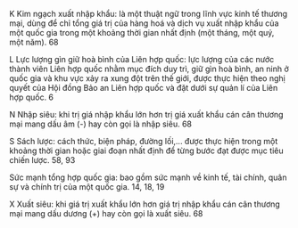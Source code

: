 K
Kim ngạch xuất nhập khẩu: là một thuật ngữ trong lĩnh vực kinh tế thương mại, dùng để chỉ tổng giá trị của hàng hoá và dịch vụ xuất nhập khẩu của một quốc gia trong một khoảng thời gian nhất định (một tháng, một quý, một năm).
68

L
Lực lượng gìn giữ hoà bình của Liên hợp quốc: lực lượng của các nước thành viên Liên hợp quốc nhằm mục đích duy trì, giữ gìn hoà bình, an ninh ở quốc gia và khu vực xảy ra xung đột trên thế giới, được thực hiện theo nghị quyết của Hội đồng Bảo an Liên hợp quốc và đặt dưới sự quản lí của Liên hợp quốc.
6

N
Nhập siêu: khi trị giá nhập khẩu lớn hơn trị giá xuất khẩu cán cân thương mại mang dấu âm (-) hay còn gọi là nhập siêu.
68

S
Sách lược: cách thức, biện pháp, đường lối,... được thực hiện trong một khoảng thời gian hoặc giai đoạn nhất định để từng bước đạt được mục tiêu chiến lược.
58, 93

Sức mạnh tổng hợp quốc gia: bao gồm sức mạnh về kinh tế, tài chính, quân sự và chính trị của một quốc gia.
14, 18, 19

X
Xuất siêu: khi giá trị xuất khẩu lớn hơn giá trị nhập khẩu cán cân thương mại mang dấu dương (+) hay còn gọi là xuất siêu.
68